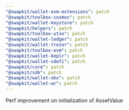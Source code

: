 ```yaml
---
"@swapkit/wallet-evm-extensions": patch
"@swapkit/toolbox-cosmos": patch
"@swapkit/wallet-keystore": patch
"@swapkit/helpers": patch
"@swapkit/toolbox-utxo": patch
"@swapkit/wallet-ledger": patch
"@swapkit/wallet-trezor": patch
"@swapkit/toolbox-evm": patch
"@swapkit/wallet-keplr": patch
"@swapkit/wallet-xdefi": patch
"@swapkit/core": patch
"@swapkit/sdk": patch
"@swapkit/wallet-okx": patch
"@swapkit/wallet-wc": patch
---
```


Perf improvement on initialization of AssetValue
